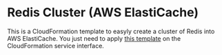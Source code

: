 # Redis Cluster (AWS ElastiCache)

This is a CloudFormation template to easyly create a cluster of Redis into AWS ElastiCache.
You just need to apply [this template](/elasticache-redis.yaml) on the CloudFormation service interface.
